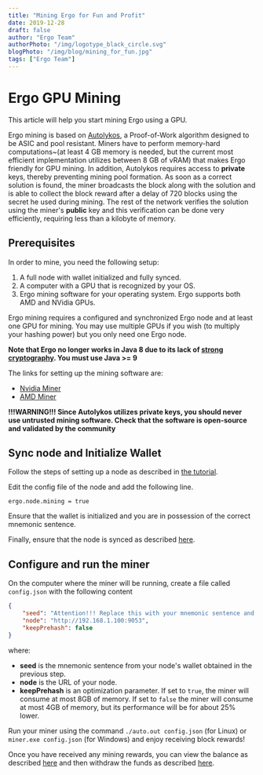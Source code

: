 ```yaml
---
title: "Mining Ergo for Fun and Profit"
date: 2019-12-28
draft: false
author: "Ergo Team"
authorPhoto: "/img/logotype_black_circle.svg"
blogPhoto: "/img/blog/mining_for_fun.jpg"
tags: ["Ergo Team"]
---
```


# Ergo GPU Mining

This article will help you start mining Ergo using a GPU. 

Ergo mining is based on [Autolykos](https://docs.ergoplatform.com/ErgoPow.pdf), a Proof-of-Work algorithm designed to be ASIC and pool resistant. Miners have to perform memory-hard computations~(at least 4 GB memory is needed, but the current most efficient implementation utilizes between 8 GB of vRAM) that makes Ergo friendly for GPU mining. In addition, Autolykos requires access to **private** keys, thereby preventing mining pool formation. As soon as a correct solution is found, the miner broadcasts the block along with the solution and is able to collect the block reward after a delay of 720 blocks using the secret he used during mining. The rest of the network verifies the solution using the miner's **public** key and this verification can be done very efficiently, requiring less than a kilobyte of memory.

## Prerequisites

In order to mine, you need the following setup:

1. A full node with wallet initialized and fully synced.
2. A computer with a GPU that is recognized by your OS.
3. Ergo mining software for your operating system. Ergo supports both AMD and NVidia GPUs. 

Ergo mining requires a configured and synchronized Ergo node and at least one GPU for mining. You may use multiple GPUs if you wish (to multiply your hashing power) but you only need one Ergo node. 

**Note that Ergo no longer works in Java 8 due to its lack of [strong cryptography](http://mail.openjdk.java.net/pipermail/security-dev/2016-October/014942.html). You must use Java >= 9** 

The links for setting up the mining software are:

* [Nvidia Miner](https://github.com/ergoplatform/cuda-miner)
* [AMD Miner](https://ergoplatform.org/en/blog/2019_08_07_amd/)

**!!!WARNING!!! Since Autolykos utilizes private keys, you should never use untrusted mining software. Check that the software is open-source and validated by the community**

## Sync node and Initialize Wallet

Follow the steps of setting up a node as described in [the tutorial](https://github.com/ergoplatform/ergo/wiki/Set-up-a-full-node).

Edit the config file of the node and add the following line.

``ergo.node.mining = true``

Ensure that the wallet is initialized and you are in possession of the correct mnemonic sentence.

Finally, ensure that the node is synced as described [here](https://github.com/ergoplatform/ergo/wiki/Set-up-a-full-node#check-if-the-node-is-synced).

## Configure and run the miner

On the computer where the miner will be running, create a file called `config.json` with the following content

```json
{
    "seed": "Attention!!! Replace this with your mnemonic sentence and keep it secret or you will get robbed", 
    "node": "http://192.168.1.100:9053",
    "keepPrehash": false
}
```

where:

- **seed** is the mnemonic sentence from your node's wallet obtained in the previous step.
- **node** is the URL of your node.
- **keepPrehash** is an optimization parameter. If set to `true`, the miner will consume at most 8GB of memory. If set to `false` the miner will consume at most 4GB of memory, but its performance will be for about 25% lower.

Run your miner using the command `./auto.out config.json` (for Linux) or `miner.exe config.json` (for Windows) and enjoy receiving block rewards!

Once you have received any mining rewards, you can view the balance as described [here](https://github.com/ergoplatform/ergo/wiki/Set-up-a-full-node#check-wallet-balance) and then withdraw the funds as described [here](https://github.com/ergoplatform/ergo/wiki/Set-up-a-full-node#sending-funds).
